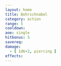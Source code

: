```yaml
---
layout: home
title: Bohrschnabel
category: action
range: 5
cooldown:
aoe: single
hitbonus: 5
savereq:
damage:
  - [ 1d6+2, piercing ]
effects:
---
```

